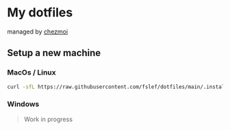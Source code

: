 # My dotfiles

managed by [chezmoi](https://www.chezmoi.io/)

## Setup a new machine

### MacOs / Linux
```bash
curl -sfL https://raw.githubusercontent.com/fslef/dotfiles/main/.install-macos.sh | bash
```

### Windows
> Work in progress